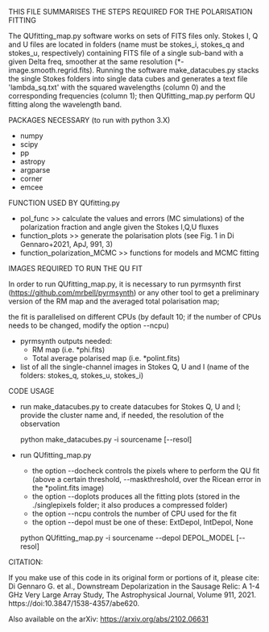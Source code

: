 THIS FILE SUMMARISES THE STEPS REQUIRED FOR THE POLARISATION FITTING

The QUfitting_map.py software works on sets of FITS files only. 
Stokes I, Q and U files are located in folders (name must be stokes_i, stokes_q and stokes_u, respectively) 
containing FITS file of a single sub-band with a given Delta freq, smoother at the same resolution (*-image.smooth.regrid.fits). 
Running the software make_datacubes.py stacks the single Stokes folders into single data cubes 
and generates a text file 'lambda_sq.txt' with the squared wavelengths (column 0) and the corresponding frequencies (column 1);
then QUfitting_map.py perform QU fitting along the wavelength band.


PACKAGES NECESSARY (to run with python 3.X)
- numpy
- scipy
- pp
- astropy
- argparse
- corner
- emcee


FUNCTION USED BY QUfitting.py

- pol_func >> calculate the values and errors (MC simulations) of the polarization fraction and angle given the Stokes I,Q,U fluxes
- function_plots >> generate the polarisation plots (see Fig. 1 in Di Gennaro+2021, ApJ, 991, 3)
- function_polarization_MCMC >> functions for models and MCMC fitting


IMAGES REQUIRED TO RUN THE QU FIT

In order to run QUfitting_map.py, it is necessary to run pyrmsynth first (https://github.com/mrbell/pyrmsynth) or any other tool to get a preliminary version of the RM map and the averaged total polarisation map;

the fit is parallelised on different CPUs (by default 10; if the number of CPUs needs to be changed, modify the option --ncpu)

- pyrmsynth outputs needed: 
  - RM map (i.e. *phi.fits)
  - Total average polarised map (i.e. *polint.fits)
- list of all the single-channel images in Stokes Q, U and I (name of the folders: stokes_q, stokes_u, stokes_i)


CODE USAGE

- run make_datacubes.py to create datacubes for Stokes Q, U and I;
  provide the cluster name and, if needed, the resolution of the observation

  python make_datacubes.py -i sourcename [--resol]

- run QUfitting_map.py
  - the option --docheck controls the pixels where to perform the QU fit (above a certain threshold, --maskthreshold, over the Ricean error in the *polint.fits image)
  - the option --doplots produces all the fitting plots (stored in the ./singlepixels folder; it also produces a compressed folder)
  - the option --ncpu controls the number of CPU used for the fit
  - the option --depol must be one of these: ExtDepol, IntDepol, None

  python QUfitting_map.py -i sourcename --depol DEPOL_MODEL [--resol]


CITATION:

If you make use of this code in its original form or portions of it, please cite:
Di Gennaro G. et al., Downstream Depolarization in the Sausage Relic: A 1-4 GHz Very Large Array Study, The Astrophysical Journal, Volume 911, 2021. https://doi:10.3847/1538-4357/abe620.

Also available on the arXiv: https://arxiv.org/abs/2102.06631 
